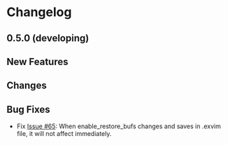 # Changelog

## 0.5.0 (developing)

## New Features

## Changes

## Bug Fixes

 - Fix [Issue #65](https://github.com/exvim/main/issues/65): When enable_restore_bufs changes and saves in .exvim file, it will not affect immediately.
